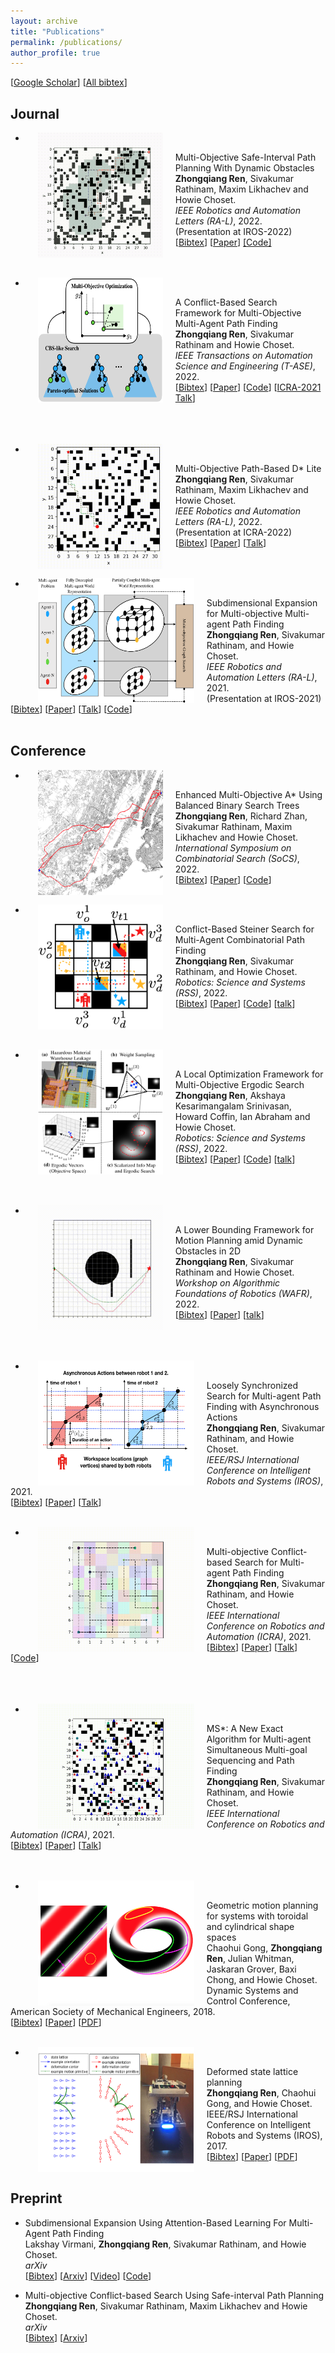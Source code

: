 ```yaml
---
layout: archive
title: "Publications"
permalink: /publications/
author_profile: true
---
```


[[Google Scholar](https://scholar.google.com/citations?user=kKKvRXsAAAAJ&hl=en&oi=sra)] [[All bibtex](https://wonderren.github.io/files/all_bibtex.txt)] 


Journal
------

* <img src="../images/fig_mosipp.gif" alt="" width="200" height="200" align="left" hspace="20" style=" border: #000000 2px none;">
Multi-Objective Safe-Interval Path Planning With Dynamic Obstacles\
  **Zhongqiang Ren**, Sivakumar Rathinam, Maxim Likhachev and Howie Choset.\
  <i>IEEE Robotics and Automation Letters (RA-L)</i>, 2022.\
  (Presentation at IROS-2022)\
[[Bibtex](https://wonderren.github.io/files/bibtex_ren22mosipp.txt)]
[[Paper](../files/ren22_mosipp_RAL_IROS22.pdf)]
[[Code]](https://github.com/wonderren/public_mosipp)
<br>
<br>
<br>

* <img src="../images/fig_mocbs.png" alt="" width="200" height="200" align="left" hspace="20" style=" border: #000000 2px none;">
A Conflict-Based Search Framework for Multi-Objective Multi-Agent Path Finding\
  **Zhongqiang Ren**, Sivakumar Rathinam and Howie Choset.\
  <i>IEEE Transactions on Automation Science and Engineering (T-ASE)</i>, 2022.\
[[Bibtex](https://wonderren.github.io/files/bibtex_ren21mocbs_tase.txt)]
[[Paper](../files/ren22_mocbs_tase_final.pdf)]
[[Code](https://github.com/wonderren/public_cppmomapf)]
[[ICRA-2021 Talk](https://youtu.be/KI-BVhsjg0I)]
<br>
<br>
<br>
<br>

* <img src="../images/fig_mopbd.gif" alt="" width="200" height="200" align="left" hspace="20" style=" border: #000000 2px none;">
Multi-Objective Path-Based D* Lite\
  **Zhongqiang Ren**, Sivakumar Rathinam, Maxim Likhachev and Howie Choset.\
  <i>IEEE Robotics and Automation Letters (RA-L)</i>, 2022.\
  (Presentation at ICRA-2022)\
[[Bibtex](https://wonderren.github.io/files/bibtex_ren22mopbd.txt)]
[[Paper](../files/ren22_mopbd-RAL_ICRA22.pdf)]
[[Talk](https://youtu.be/GVYLqTZpPLE)]
<br>
<br>
<br>

* <img src="../images/fig_MOMstar.png" alt="" width="250" height="200" align="left" hspace="20" style=" border: #FFFFFF 2px none;">
Subdimensional Expansion for Multi-objective Multi-agent Path Finding\
	**Zhongqiang Ren**, Sivakumar Rathinam, and Howie Choset.\
	<i>IEEE Robotics and Automation Letters (RA-L)</i>, 2021.\
	(Presentation at IROS-2021)\
[[Bibtex](https://wonderren.github.io/files/bibtex_ren21momstar.txt)]
[[Paper](../files/ren21-MOMstar_RAL_IROS.pdf)] 
[[Talk](https://youtu.be/pfeBNvOqzvE)]
[[Code](https://github.com/wonderren/public_cppmomapf)]
<br>
<br>

Conference
------

* <img src="../images/fig_emoa.png" alt="" width="200" height="200" align="left" hspace="20" style=" border: #FFFFFF 2px none;">
Enhanced Multi-Objective A* Using Balanced Binary Search Trees\
  **Zhongqiang Ren**, Richard Zhan, Sivakumar Rathinam, Maxim Likhachev and Howie Choset.\
  <i>International Symposium on Combinatorial Search (SoCS)</i>, 2022.\
[[Bibtex](https://wonderren.github.io/files/bibtex_ren22emoa.txt)]
[[Paper](../files/ren22_emoa_socs.pdf)]
[[Code](https://github.com/wonderren/public_emoa)]
<br>
<br>

* <img src="../images/fig_cbss_eg.png" alt="" width="200" height="200" align="left" hspace="20" style=" border: #FFFFFF 2px none;">
Conflict-Based Steiner Search for Multi-Agent Combinatorial Path Finding\
	**Zhongqiang Ren**, Sivakumar Rathinam, and Howie Choset.\
	<i>Robotics: Science and Systems (RSS)</i>, 2022.\
[[Bibtex](https://wonderren.github.io/files/bibtex_ren22cbss.txt)]
[[Paper](../files/ren22_cbss_rss.pdf)]
[[Code](https://github.com/wonderren/public_pymcpf)]
[[talk](https://youtu.be/V17vQSZP5Zs?t=2853)]
<br>
<br>
<br>
<br>


* <img src="../images/fig_moes_overview.png" alt="" width="200" height="200" align="left" hspace="20" style=" border: #FFFFFF 2px none;">
A Local Optimization Framework for Multi-Objective Ergodic Search\
	**Zhongqiang Ren**, Akshaya Kesarimangalam Srinivasan, Howard Coffin, Ian Abraham and Howie Choset.\
	<i>Robotics: Science and Systems (RSS)</i>, 2022.\
[[Bibtex](https://wonderren.github.io/files/bibtex_ren22moes.txt)]
[[Paper](../files/ren22_moes_rss.pdf)]
[[Code](https://github.com/wonderren/public_moes)]
[[talk](https://youtu.be/A6rRCVtB2sM?t=1548)]
<br>
<br>
<br>
<br>

* <img src="../images/fig_lbmp.gif" alt="" width="200" height="200" align="left" hspace="20" style=" border: #FFFFFF 2px none;">
A Lower Bounding Framework for Motion Planning amid Dynamic Obstacles in 2D\
  **Zhongqiang Ren**, Sivakumar Rathinam and Howie Choset.\
  <i>Workshop on Algorithmic Foundations of Robotics (WAFR)</i>, 2022.\
[[Bibtex](https://wonderren.github.io/files/bibtex_ren22lbmp.txt)]
[[Paper](../files/ren22_lbmp_wafr.pdf)]
[[talk](https://youtu.be/gM_w2HAYJww?t=28388)]
<br>
<br>
<br>
<br>

* <img src="../images/fig_lss.png" alt="" width="250" height="200" align="left" hspace="20" style=" border: #FFFFFF 2px none;">
Loosely Synchronized Search for Multi-agent Path Finding with Asynchronous Actions\
	**Zhongqiang Ren**, Sivakumar Rathinam, and Howie Choset.\
	<i>IEEE/RSJ International Conference on Intelligent Robots and Systems (IROS)</i>, 2021.\
[[Bibtex](https://wonderren.github.io/files/bibtex_ren21lss.txt)]
[[Paper](../files/ren21_lss_iros.pdf)]
[[Talk](https://youtu.be/u0WSXr3yjhc)]
<br>
<br>

* <img src="../images/fig_mocbs.gif" alt="" width="250" height="200" align="left" hspace="20" style=" border: #000000 2px none;">
Multi-objective Conflict-based Search for Multi-agent Path Finding\
	**Zhongqiang Ren**, Sivakumar Rathinam, and Howie Choset.\
	<i>IEEE International Conference on Robotics and Automation (ICRA)</i>, 2021.\
[[Bibtex](https://wonderren.github.io/files/bibtex_ren21mocbs.txt)]
[[Paper](../files/ren21_mocbs_icra21.pdf)]
[[Talk](https://youtu.be/KI-BVhsjg0I)]
[[Code](https://github.com/wonderren/public_cppmomapf)]
<br>
<br>
<br>
<br>

* <img src="../images/fig_MSstar.gif" alt="" width="250" height="200" align="left" hspace="20" style=" border: #000000 2px none;">
MS*: A New Exact Algorithm for Multi-agent Simultaneous Multi-goal Sequencing and Path Finding\
	**Zhongqiang Ren**, Sivakumar Rathinam, and Howie Choset.\
	<i>IEEE International Conference on Robotics and Automation (ICRA)</i>, 2021.\
[[Bibtex](https://wonderren.github.io/files/bibtex_ren21ms.txt)]
[[Paper](../files/ren21-MSstar.pdf)]
[[Talk](https://youtu.be/cjwO4yycfpo)]
<br>
<br>
<br>

* <img src="../images/fig_torus.png" alt="" width="250" height="200" align="left" hspace="20" style=" border: #000000 2px none;">
Geometric motion planning for systems with toroidal and cylindrical shape spaces\
	Chaohui Gong, **Zhongqiang Ren**, Julian Whitman, Jaskaran Grover, Baxi Chong, and Howie Choset.\
	Dynamic Systems and Control Conference, American Society of Mechanical Engineers, 2018.\
[[Bibtex](https://wonderren.github.io/files/bibtex_gong18torus.txt)]
[[Paper](https://asmedigitalcollection.asme.org/DSCC/proceedings-abstract/DSCC2018/51913/V003T32A013/270996)]
[[PDF](https://d1wqtxts1xzle7.cloudfront.net/57737478/DSCC2018-9144.pdf?1541912930=&response-content-disposition=inline%3B+filename%3DGeometric_Motion_Planning_For_Systems_Wi.pdf&Expires=1616924915&Signature=KuFlGSqfnphvOLhbK0Y33d4GZMikmQDXVFK1LDSjJ49hjrZof1sG8xlSdN-gVRQXcFqH9RSK4QV~7ly7Gp5OP9L5NiIqtJpL9XC80kV7gpl8-kGycqKsuy7T5viCGfuKTFeCUDu88YEaI60Ko9wKl8xgKXzHJDHc~L2SOCZfQic0iIw6Jr3Pp5e60X9C8Y2UvqlY8CnLrgOUc~TkN8w8t3kqUl~90KBEtKRvhiPJTk68D7dxPkf5ywee4a8wEDqmGezq34jkf1S4WyooKVlRxZ5LFbTGdVB75oVKgl1sqKi52LjsRanxeAHDqj~XsCGN4867qfEFV-uRnabb~iuN3g__&Key-Pair-Id=APKAJLOHF5GGSLRBV4ZA)]
<br>
<br>

* <img src="../images/fig_dslp.png" alt="" width="250" height="200" align="left" hspace="20" style=" border: #000000 2px none;">
Deformed state lattice planning\
	**Zhongqiang Ren**, Chaohui Gong, and Howie Choset.\
	IEEE/RSJ International Conference on Intelligent Robots and Systems (IROS), 2017.\
[[Bibtex](https://wonderren.github.io/files/bibtex_ren17dslp.txt)]
[[Paper](https://ieeexplore.ieee.org/document/8206534)]
[[PDF](https://www.researchgate.net/profile/Zhongqiang-Ren/publication/321821716_Deformed_state_lattice_planning/links/5e9fdca6a6fdcc20bb360c44/Deformed-state-lattice-planning.pdf)]
<br>
<br>

Preprint
------

* Subdimensional Expansion Using Attention-Based Learning For Multi-Agent Path Finding\
  Lakshay Virmani, **Zhongqiang Ren**, Sivakumar Rathinam, and Howie Choset.\
  <i>arXiv</i>\
[[Bibtex](https://wonderren.github.io/files/bibtex_virmani22lm.txt)]
[[Arxiv](https://arxiv.org/pdf/2109.14695.pdf)]
[[Video](https://youtu.be/if7kzJ9MAAg)]
[[Code](https://github.com/lakshayvirmani/learning-assisted-mstar)]

* Multi-objective Conflict-based Search Using Safe-interval Path Planning\
  **Zhongqiang Ren**, Sivakumar Rathinam, Maxim Likhachev and Howie Choset.\
  <i>arXiv</i>\
[[Bibtex](https://wonderren.github.io/files/bibtex_ren22mosipp.txt)]
[[Arxiv](https://arxiv.org/pdf/2108.00745.pdf)]
